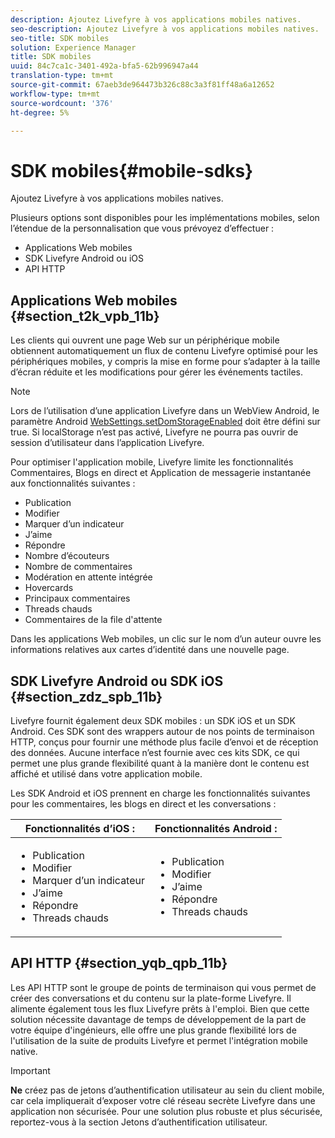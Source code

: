 ```yaml
---
description: Ajoutez Livefyre à vos applications mobiles natives.
seo-description: Ajoutez Livefyre à vos applications mobiles natives.
seo-title: SDK mobiles
solution: Experience Manager
title: SDK mobiles
uuid: 84c7ca1c-3401-492a-bfa5-62b996947a44
translation-type: tm+mt
source-git-commit: 67aeb3de964473b326c88c3a3f81ff48a6a12652
workflow-type: tm+mt
source-wordcount: '376'
ht-degree: 5%

---
```



# SDK mobiles{#mobile-sdks}

Ajoutez Livefyre à vos applications mobiles natives.

Plusieurs options sont disponibles pour les implémentations mobiles, selon l’étendue de la personnalisation que vous prévoyez d’effectuer :

* Applications Web mobiles
* SDK Livefyre Android ou iOS
* API HTTP

## Applications Web mobiles {#section_t2k_vpb_11b}

Les clients qui ouvrent une page Web sur un périphérique mobile obtiennent automatiquement un flux de contenu Livefyre optimisé pour les périphériques mobiles, y compris la mise en forme pour s’adapter à la taille d’écran réduite et les modifications pour gérer les événements tactiles.

>[!NOTE]
>
>Lors de l’utilisation d’une application Livefyre dans un WebView Android, le paramètre Android [WebSettings.setDomStorageEnabled](https://developer.android.com/reference/android/webkit/WebSettings.html) doit être défini sur true. Si localStorage n’est pas activé, Livefyre ne pourra pas ouvrir de session d’utilisateur dans l’application Livefyre.

Pour optimiser l&#39;application mobile, Livefyre limite les fonctionnalités Commentaires, Blogs en direct et Application de messagerie instantanée aux fonctionnalités suivantes :

* Publication
* Modifier     
* Marquer d’un indicateur
* J’aime
* Répondre
* Nombre d’écouteurs
* Nombre de commentaires
* Modération en attente intégrée
* Hovercards
* Principaux commentaires
* Threads chauds
* Commentaires de la file d&#39;attente

Dans les applications Web mobiles, un clic sur le nom d’un auteur ouvre les informations relatives aux cartes d’identité dans une nouvelle page.

## SDK Livefyre Android ou SDK iOS {#section_zdz_spb_11b}

Livefyre fournit également deux SDK mobiles : un SDK iOS et un SDK Android. Ces SDK sont des wrappers autour de nos points de terminaison HTTP, conçus pour fournir une méthode plus facile d’envoi et de réception des données. Aucune interface n’est fournie avec ces kits SDK, ce qui permet une plus grande flexibilité quant à la manière dont le contenu est affiché et utilisé dans votre application mobile.

Les SDK Android et iOS prennent en charge les fonctionnalités suivantes pour les commentaires, les blogs en direct et les conversations :

| Fonctionnalités d’iOS : | Fonctionnalités Android : |
|--- |--- |
| <ul><li> Publication </li><li>Modifier      </li><li>Marquer d’un indicateur </li><li>J’aime </li><li>Répondre </li><li>Threads chauds</li></ul> | <ul><li>Publication </li><li>Modifier      </li><li>J’aime </li><li>Répondre </li><li>Threads chauds</li></ul> |

## API HTTP {#section_yqb_qpb_11b}

Les API HTTP sont le groupe de points de terminaison qui vous permet de créer des conversations et du contenu sur la plate-forme Livefyre. Il alimente également tous les flux Livefyre prêts à l&#39;emploi. Bien que cette solution nécessite davantage de temps de développement de la part de votre équipe d&#39;ingénieurs, elle offre une plus grande flexibilité lors de l&#39;utilisation de la suite de produits Livefyre et permet l&#39;intégration mobile native.

>[!IMPORTANT]
>
>**Ne** créez pas de jetons d’authentification utilisateur au sein du client mobile, car cela impliquerait d’exposer votre clé réseau secrète Livefyre dans une application non sécurisée. Pour une solution plus robuste et plus sécurisée, reportez-vous à la section Jetons d’authentification utilisateur.

